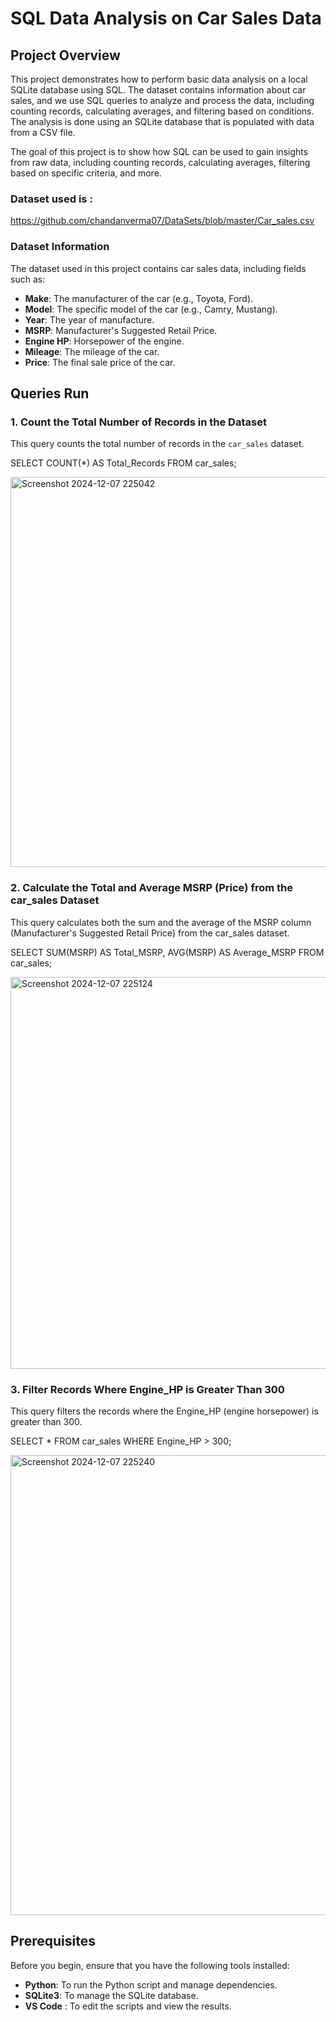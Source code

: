 # SQL Data Analysis on Car Sales Data

## Project Overview

This project demonstrates how to perform basic data analysis on a local SQLite database using SQL. The dataset contains information about car sales, and we use SQL queries to analyze and process the data, including counting records, calculating averages, and filtering based on conditions. The analysis is done using an SQLite database that is populated with data from a CSV file.

The goal of this project is to show how SQL can be used to gain insights from raw data, including counting records, calculating averages, filtering based on specific criteria, and more. 

### Dataset used is : 
https://github.com/chandanverma07/DataSets/blob/master/Car_sales.csv


### Dataset Information

The dataset used in this project contains car sales data, including fields such as:
- **Make**: The manufacturer of the car (e.g., Toyota, Ford).
- **Model**: The specific model of the car (e.g., Camry, Mustang).
- **Year**: The year of manufacture.
- **MSRP**: Manufacturer's Suggested Retail Price.
- **Engine HP**: Horsepower of the engine.
- **Mileage**: The mileage of the car.
- **Price**: The final sale price of the car.


## Queries Run

### 1. Count the Total Number of Records in the Dataset
This query counts the total number of records in the `car_sales` dataset.

SELECT COUNT(*) AS Total_Records FROM car_sales;

<img width="624" alt="Screenshot 2024-12-07 225042" src="https://github.com/user-attachments/assets/262b71e2-c8ca-4f79-9578-26b06e0e8723">



### 2. Calculate the Total and Average MSRP (Price) from the car_sales Dataset

This query calculates both the sum and the average of the MSRP column (Manufacturer's Suggested Retail Price) from the car_sales dataset.

SELECT 
    SUM(MSRP) AS Total_MSRP, 
    AVG(MSRP) AS Average_MSRP 
FROM car_sales;


<img width="627" alt="Screenshot 2024-12-07 225124" src="https://github.com/user-attachments/assets/bd57bb20-50ca-4676-8060-ee884d3fcb23">


### 3. Filter Records Where Engine_HP is Greater Than 300

This query filters the records where the Engine_HP (engine horsepower) is greater than 300.

SELECT * 
FROM car_sales 
WHERE Engine_HP > 300;

<img width="736" alt="Screenshot 2024-12-07 225240" src="https://github.com/user-attachments/assets/81569d7a-3466-40ac-8cc4-a734335caedb">


## Prerequisites

Before you begin, ensure that you have the following tools installed:

- **Python**: To run the Python script and manage dependencies.
- **SQLite3**: To manage the SQLite database.
- **VS Code** : To edit the scripts and view the results.

